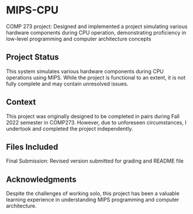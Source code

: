 # MIPS-CPU
COMP 273 project: Designed and implemented a project simulating various hardware components during CPU operation, demonstrating proficiency in low-level programming and computer architecture concepts 

## Project Status
This system simulates various hardware components during CPU operations using MIPS. While the project is functional to an extent, it is not fully complete and may contain unresolved issues.

## Context
This project was originally designed to be completed in pairs during Fall 2022 semester in COMP273. However, due to unforeseen circumstances, I undertook and completed the project independently.

## Files Included
Final Submission: Revised version submitted for grading and README file

## Acknowledgments
Despite the challenges of working solo, this project has been a valuable learning experience in understanding MIPS programming and computer architecture.
